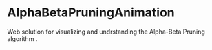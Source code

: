 # AlphaBetaPruningAnimation
Web solution for visualizing and undrstanding the Alpha-Beta Pruning algorithm .
